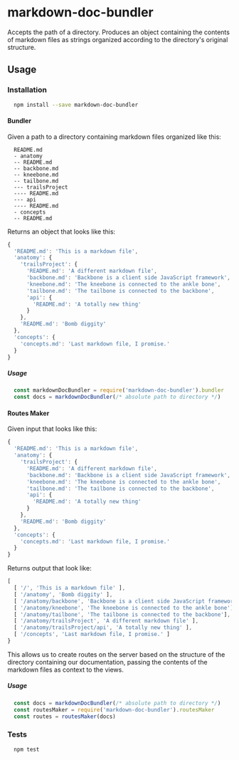 # markdown-doc-bundler
Accepts the path of a directory. Produces an object containing the contents of
markdown files as strings organized according to the directory's original structure.

## Usage

### Installation
```sh
  npm install --save markdown-doc-bundler
```

#### Bundler

Given a path to a directory containing markdown files organized like this:

```
  README.md
  - anatomy
  -- README.md
  -- backbone.md
  -- kneebone.md
  -- tailbone.md
  --- trailsProject
  ---- README.md
  --- api
  ---- README.md
  - concepts
  -- README.md
```

Returns an object that looks like this:

```js
{
  'README.md': 'This is a markdown file',
  'anatomy': {
    'trailsProject': {
      'README.md': 'A different markdown file',
      'backbone.md': 'Backbone is a client side JavaScript framework',
      'kneebone.md': 'The kneebone is connected to the ankle bone',
      'tailbone.md': 'The tailbone is connected to the backbone',
      'api': {
        'README.md': 'A totally new thing'
      }
    },
    'README.md': 'Bomb diggity'
  },
  'concepts': {
    'concepts.md': 'Last markdown file, I promise.'
  }
}
```

##### Usage

```js
  const markdownDocBundler = require('markdown-doc-bundler').bundler
  const docs = markdownDocBundler(/* absolute path to directory */)
```

#### Routes Maker

Given input that looks like this:

```js
{
  'README.md': 'This is a markdown file',
  'anatomy': {
    'trailsProject': {
      'README.md': 'A different markdown file',
      'backbone.md': 'Backbone is a client side JavaScript framework',
      'kneebone.md': 'The kneebone is connected to the ankle bone',
      'tailbone.md': 'The tailbone is connected to the backbone',
      'api': {
        'README.md': 'A totally new thing'
      }
    },
    'README.md': 'Bomb diggity'
  },
  'concepts': {
    'concepts.md': 'Last markdown file, I promise.'
  }
}
```

Returns output that look like:

```js
[
  [ '/', 'This is a markdown file' ],
  [ '/anatomy', 'Bomb diggity' ],
  [ '/anatomy/backbone', 'Backbone is a client side JavaScript framework'],
  [ '/anatomy/kneebone', 'The kneebone is connected to the ankle bone'],
  [ '/anatomy/tailbone', 'The tailbone is connected to the backbone'],
  [ '/anatomy/trailsProject', 'A different markdown file' ],
  [ '/anatomy/trailsProject/api', 'A totally new thing' ],
  [ '/concepts', 'Last markdown file, I promise.' ]
}
```

This allows us to create routes on the server based on the structure of the
directory containing our documentation, passing the contents of the markdown
files as context to the views.

##### Usage

```js
  const docs = markdownDocBundler(/* absolute path to directory */)
  const routesMaker = require('markdown-doc-bundler').routesMaker
  const routes = routesMaker(docs)
```

### Tests
```sh
  npm test
```
